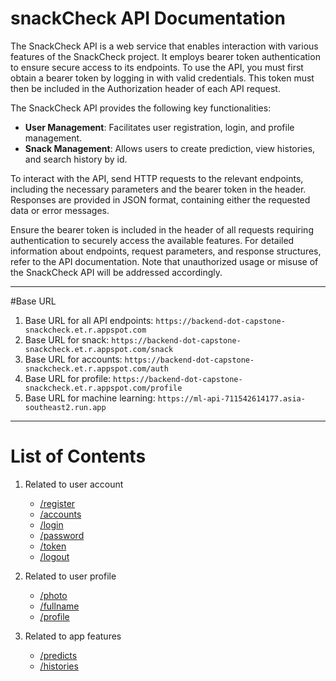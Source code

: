 # snackCheck API Documentation

The SnackCheck API is a web service that enables interaction with various features of the SnackCheck project. It employs bearer token authentication to ensure secure access to its endpoints. To use the API, you must first obtain a bearer token by logging in with valid credentials. This token must then be included in the Authorization header of each API request.

The SnackCheck API provides the following key functionalities:

- **User Management**: Facilitates user registration, login, and profile management.
- **Snack Management**: Allows users to create prediction, view histories, and search history by id.

To interact with the API, send HTTP requests to the relevant endpoints, including the necessary parameters and the bearer token in the header. Responses are provided in JSON format, containing either the requested data or error messages.

Ensure the bearer token is included in the header of all requests requiring authentication to securely access the available features. For detailed information about endpoints, request parameters, and response structures, refer to the API documentation. Note that unauthorized usage or misuse of the SnackCheck API will be addressed accordingly.

---

#Base URL

1. Base URL for all API endpoints: ```https://backend-dot-capstone-snackcheck.et.r.appspot.com```
2. Base URL for snack: ```https://backend-dot-capstone-snackcheck.et.r.appspot.com/snack```
3. Base URL for accounts: ```https://backend-dot-capstone-snackcheck.et.r.appspot.com/auth```
4. Base URL for profile: ```https://backend-dot-capstone-snackcheck.et.r.appspot.com/profile```
5. Base URL for machine learning: ```https://ml-api-711542614177.asia-southeast2.run.app```

---

# List of Contents

1. Related to user account
    - [/register](Account/register.md)
    - [/accounts](Account/accounts.md)
    - [/login](Account/login.md)
    - [/password](Account/password.md)
    - [/token](Account/token.md)
    - [/logout](Account/logout.md)

2. Related to user profile
    - [/photo](Profile/photo.md)
    - [/fullname](Profile/fullname.md)
    - [/profile](Profile/profile.md)
    
3. Related to app features
    - [/predicts](Snack/predicts.md)
    - [/histories](Snack/histories.md)



